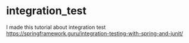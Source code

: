 # integration_test
I made this tutorial about integration test
https://springframework.guru/integration-testing-with-spring-and-junit/
